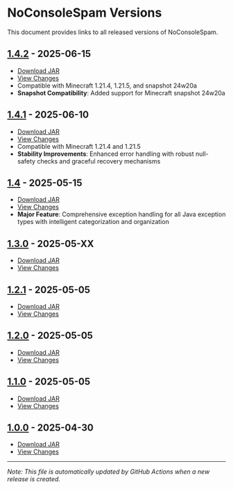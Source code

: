 # NoConsoleSpam Versions

This document provides links to all released versions of NoConsoleSpam.

## [1.4.2](https://github.com/MichaJDev/NoConsoleSpam/releases/tag/v1.4.2) - 2025-06-15

- [Download JAR](https://github.com/MichaJDev/NoConsoleSpam/releases/download/v1.4.2/noconsolespam-1.4.2.jar)
- [View Changes](https://github.com/MichaJDev/NoConsoleSpam/blob/main/CHANGES.md#142)
- Compatible with Minecraft 1.21.4, 1.21.5, and snapshot 24w20a
- **Snapshot Compatibility**: Added support for Minecraft snapshot 24w20a

## [1.4.1](https://github.com/MichaJDev/NoConsoleSpam/releases/tag/v1.4.1) - 2025-06-10

- [Download JAR](https://github.com/MichaJDev/NoConsoleSpam/releases/download/v1.4.1/noconsolespam-1.4.1.jar)
- [View Changes](https://github.com/MichaJDev/NoConsoleSpam/blob/main/CHANGES.md#141)
- Compatible with Minecraft 1.21.4 and 1.21.5
- **Stability Improvements**: Enhanced error handling with robust null-safety checks and graceful recovery mechanisms

## [1.4](https://github.com/MichaJDev/NoConsoleSpam/releases/tag/v1.4) - 2025-05-15

- [Download JAR](https://github.com/MichaJDev/NoConsoleSpam/releases/download/v1.4/noconsolespam-1.4.jar)
- [View Changes](https://github.com/MichaJDev/NoConsoleSpam/blob/main/CHANGES.md#1-4)
- **Major Feature**: Comprehensive exception handling for all Java exception types with intelligent categorization and organization

## [1.3.0](https://github.com/MichaJDev/NoConsoleSpam/releases/tag/v1.3.0) - 2025-05-XX

- [Download JAR](https://github.com/MichaJDev/NoConsoleSpam/releases/download/v1.3.0/noconsolespam-1.3.0.jar)
- [View Changes](https://github.com/MichaJDev/NoConsoleSpam/blob/main/CHANGES.md#1-3-0)

## [1.2.1](https://github.com/MichaJDev/NoConsoleSpam/releases/tag/v1.2.1) - 2025-05-05

- [Download JAR](https://github.com/MichaJDev/NoConsoleSpam/releases/download/v1.2.1/noconsolespam-1.2.1.jar)
- [View Changes](https://github.com/MichaJDev/NoConsoleSpam/blob/main/CHANGES.md#1-2-1)

## [1.2.0](https://github.com/MichaJDev/NoConsoleSpam/releases/tag/v1.2.0) - 2025-05-05

- [Download JAR](https://github.com/MichaJDev/NoConsoleSpam/releases/download/v1.2.0/noconsolespam-1.2.0.jar)
- [View Changes](https://github.com/MichaJDev/NoConsoleSpam/blob/main/CHANGES.md#1-2-0)

## [1.1.0](https://github.com/MichaJDev/NoConsoleSpam/releases/tag/v1.1.0) - 2025-05-05

- [Download JAR](https://github.com/MichaJDev/NoConsoleSpam/releases/download/v1.1.0/noconsolespam-1.1.0.jar)
- [View Changes](https://github.com/MichaJDev/NoConsoleSpam/blob/main/CHANGES.md#1-1-0)

## [1.0.0](https://github.com/MichaJDev/NoConsoleSpam/releases/tag/v1.0.0) - 2025-04-30

- [Download JAR](https://github.com/MichaJDev/NoConsoleSpam/releases/download/v1.0.0/noconsolespam-1.0.0.jar)
- [View Changes](https://github.com/MichaJDev/NoConsoleSpam/blob/main/CHANGES.md#1-0-0)

---

*Note: This file is automatically updated by GitHub Actions when a new release is created.* 